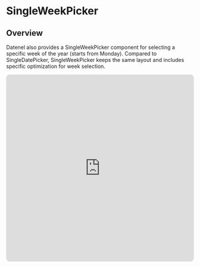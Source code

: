 # SingleWeekPicker

## Overview
Datenel also provides a SingleWeekPicker component for selecting a specific week of the year (starts from Monday). Compared to SingleDatePicker, SingleWeekPicker keeps the same layout and includes specific optimization for week selection.

<div style="border: 1px #00000022 solid; overflow: hidden; border-radius: 0.5rem;">
	<iframe src="https://stackblitz.com/edit/datenel-react-singleweekpicker?embed=1&file=src%2FApp.tsx&hideExplorer=1&hideNavigation=1&view=preview" width="100%" height="500px" style="border: none;" />
</div>

## Preference Props

### `accentColor`
The accent color of the panel, including the background color of the selected date.

- Type: `string`
  - Accept any color string can be accepted by CSS.
- Default: `#000000`

#### Example
```tsx
{/* Adjust custom main color to pure red */}
<SingleWeekPicker accentColor="#ff0000" />

{/* Adaptive to the light/dark color scheme preference */}
<SingleWeekPicker accentColor={darkScheme ? "#ffffff" : "#000000"} />
```

### `borderColor`
The border color of the panel, including the divider color between the header and the body.

- Type: `string`
  - Accept any color string can be accepted by CSS.
- Default: `#e0e0e0`

#### Example
```tsx
{/* Adjust custom main color to pure red */}
<SingleWeekPicker borderColor="#ff0000" />

{/* Adaptive to the light/dark color scheme preference */}
<SingleWeekPicker borderColor={darkScheme ? "#ffffff" : "#000000"} />
```

### `hoverColor`
The hover color of the panel, including the hover background color of the date.

- Type: `string`
  - Accept any color string can be accepted by CSS.
- Default: `#00000017`

#### Example
```tsx
{/* Adjust custom main color to transparented red */}
<SingleWeekPicker hoverColor="#ff000022" />

{/* Adaptive to the light/dark color scheme preference */}
<SingleWeekPicker hoverColor={darkScheme ? "#ffffff17" : "#00000017"} />
```

### `localization`
Datenel will use the language code to localize the panel and accept standard [ISO 639 language codes](https://en.wikipedia.org/wiki/List_of_ISO_639_language_codes), such as `zh-CN`, `en-US`, `ja-JP`, etc. 

::: tip ♿️ Accessbility reminder
It will not affect the context strings of screen reader aria tags (will be read in English), but the screen reader will still read the date according to this preference.
:::

- Type: `string` (ISO 639 code) 
- Default value: `undefined` (Will follows user browser’s language) 

#### Example
```tsx
{/* Force the panel use the localization of Simplified Chinese */}
<SingleWeekPicker localization="zh-CN" />
```

### `mainColor`
The main color of the panel, including the general text color.

- Type: `string`
  - Accept any color string can be accepted by CSS.
- Default: `#000000`

#### Example
```tsx
{/* Adjust custom main color to pure red */}
<SingleWeekPicker mainColor="#ff0000" />

{/* Adaptive to the light/dark color scheme preference */}
<SingleWeekPicker mainColor={darkScheme ? "#ffffff" : "#000000"} />
```

### `reversedColor`
The reversed color of the panel, including the text color of the selected date.

- Type: `string`
  - Accept any color string can be accepted by CSS.
- Default: `#ffffff`

#### Example
```tsx
{/* Adjust custom main color to pure red */}
<SingleWeekPicker reversedColor="#ff0000" />

{/* Adaptive to the light/dark color scheme preference */}
<SingleWeekPicker reversedColor={darkScheme ? "#000000" : "#ffffff"} />
```

### `value`
You can programmatically control the selected date, including providing a default value or controlling the date chosen by the parent component. You can also use this property to navigate the panel to show the month you want programmatically.

::: tip 🤓 Use Date object to target week
When using the Date object, the week number related to the date will be applied to the panel.
:::

- Type: `{ weekYear: number, weekNum: number } | Date` 
- Default value: `new Date()` (today’s week)

#### Example
```tsx
{/* Navigate to first week of 2025 */}
<SingleWeekPicker value={{ weekYear: 2025, weekNum: 1}} />

{/* Navigate to week 29 of 2025 */}
<SingleWeekPicker value={new Date(2025, 6, 15)} />
```

## Trigger Props

### `onClose() => void`
A screen-reader-exclusive property. The user is required to close the panel without selecting a specific date. 

The close button is not visible, but screen readers can read this button. The screen reader’s close button is only available when this prop is not `undefined`.

#### Function parameters

No parameters.

#### Return value
This callback function does not require any return value.

#### Example
```tsx
<SingleDatePicker onClose={() => setPresentPanel(false)} />
```

### `onSelect(week) => void`
A callback function that will be called when a date is selected inside the panel.

#### Function parameters

- `week`: The date user selected
  - Type: `{ weekYear: number, weekNum: number }`

#### Return value
This callback function does not require any return value.

#### Example
```tsx
{/* Storage the selection result */}
<SingleDatePicker 
	onSelect={value => {
		setSelectedWeek(value)
	}} 
/>
```